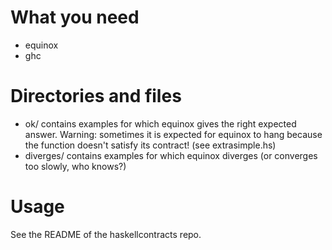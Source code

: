 What you need
=============
* equinox
* ghc

Directories and files
=====================
* ok/ contains examples for which equinox gives the right expected answer. Warning: sometimes it is expected for equinox to hang because the function doesn't satisfy its contract! (see extrasimple.hs)
* diverges/ contains examples for which equinox diverges (or converges too slowly, who knows?)

Usage
=====

See the README of the haskellcontracts repo.
